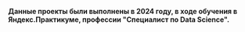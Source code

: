 **Данные проекты были выполнены в 2024 году, в ходе обучения в Яндекс.Практикуме, профессии "Специалист по Data Science".**
